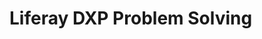 # Liferay DXP Problem Solving

<!-- Multiple technologies, services, and solutions can help businesses tackle the challenges that crop up in day-to-day work. Let's talk about some common business challenges for which Liferay has a solution by looking at the business needs of a company called Livingstone Hotels & Resorts. 

## Livingstone Hotels & Resorts {#livingstone}

Livingstone Hotels & Resorts is a premier hospitality company with 120 hotels and resorts in 72 countries, six global offices, and a popular travel journal called _Livingstone Life_.

<figure>
	<img src="../images/livingstone-intro.png" style="max-height:40%;" />
	<figcaption style="font-size: x-small">Fig.1 Livingstone site created using fragments</figcaption>
</figure>

The Livingstone brand aims to give their customers memorable travel and vacation experiences at the right price point. For Livingstone, this means having affordable, mid-range, and luxury hotel tiers. Livingstone also partners with transportation services, restaurants, and local attractions for an immersive customer experience.

Livingstone's travel journal _Livingstone Life_ wants to provide helpful travel information and include feature articles and how-to guides for both their online and print presences.

As Livingstone continues to expand their impact and meet the needs of both their customers and employees, they're looking to use Liferay to improve efficiency and increase engagement, mirroring their own holistic approach towards their guests with Liferay's approach to its platform.

These are some business problems Livingstone wants to address with Liferay:
1. Development time by using existing features/services
2. Time to market
3. Administrative costs for site upkeep and user engagement
4. Gathering metrics and user feedback
5. Thousands of assets to organize and display

Here is the core team responsible for implementing solutions for these business problems and delivering the Livingstone Hotels & Resorts release:

**Omar Miles**                                                                                    | **Maria Flores**
:--------------------------------------------------------------------------------------------------:|:--------------------------------------------------------------------------------------------------:
*Blog Editor*: responsible for curating and publishing content on the _Livingstone Life_ blog         |  *Webteam*: responsible for creating static web-content
<img src="../images/persona-images/omar-miles.jpg" style="max-width:60%; border-radius:7px;" />    |  <img src="../images/persona-images/maria-flores.jpg" style="max-width:60%; border-radius:7px;" />
**Josiah Copeland**                                                                                   |  **Natalia Michaels**  
*Administrator*: responsible for user management and overseeing the platform                             |  *Marketer*: responsible for advertising materials and news on the public site
<img src="../images/persona-images/josiah-copeland.jpg" style="max-width:60%; border-radius:7px;" />  |  <img src="../images/persona-images/natalia-michaels.jpg" style="max-width:60%; border-radius:7px;" />
**Martin Llewellyn**                                                                                  |  **Kaito Tanaka**  
*Designer*: responsible for creating Livingstone's brand identity and defining a site's look and feel     |  *Web Developer*: responsible for taking Martin's designs and implementing them
<img src="../images/persona-images/martin-llewellyn.jpg" style="max-width:60%; border-radius:7px;" /> |  <img src="../images/persona-images/kaito-tanaka.png" style="max-height:30%; border-radius:7px;" />

## How Liferay Addresses Common Business Problems {#problems}

Liferay DXP is a platform that includes a number of widgets with varying functionality. Many of these widgets and applications are grouped in out-of-the-box _Application Suites_. The tools in these suites can be used alone or in tandem with additional Liferay products. Let's look at a few examples of how these suites solve some of the issues the Livingstone team is trying to address. 

<div class="key-point">
Key Point: <br/>
Liferay DXP's out-of-the-box <i>Application Suites</i> include:
<ul>
    <li> <b>Liferay Foundation</b>: This suite includes Liferay's core applications, such as menus, editors, and administration.</li>
    <li> <b>Liferay Collaboration</b>: This suite includes collaborative functionality including adding comments, mentions, and widgets such as Message Boards and Blogs.</li>
    <li> <b>Liferay Forms and Workflow</b>: This suite includes the workflow engine, rules engines, and the applications used to create and store data from forms.</li> 
    <li> <b>Liferay Web Experience</b>: This suite includes features that help create, manage, and track content.</li>
</ul>
</div>

## Cutting Development Time {#development}

With the abundance of features available on the platform, the Livingstone team can use out-of-the-box features to accomplish their goals, only customizing or developing when absolutely necessary. For example, the Livingstone team has a loyalty program and an existing authentication system that stores their customers and customer status. The loyalty program has an impact on the following:
1. Which groups are available and what groups are organized into specific loyalty categories 
* Which sites customers in the loyalty program can access
* Which resources different customers can access

The team can cut development time by using the out-of-the-box _Liferay Foundation_ suite features. They can take advantage of two things, specifically, to cover their needs:
1. The authentication configuration that will allow them to integrate their existing user groups, importing and maintaining group distinctions
* The fine-grained permissions system in Liferay that allows them to control which resources different users can access  

When customization is necessary, developers have access to a number of APIs, project templates, and development tools to make changes fast. We discuss these in more detail in the back-end and front-end development modules.

<figure>
	<img src="../images/roles-example.png" style="max-height:100%;" />
	<figcaption style="font-size: x-small">Fig.2 Configuring user roles on the platform</figcaption>
</figure>

## Cutting Time to Market {#market}

Livingstone Hotels & Resorts is a rapidly expanding business with new hotels, resorts, and travel package offerings coming out on a regular basis. To make sure their customers are getting the best possible experience, they need be able to get new sites, pages, and content out quickly. 

The team can take advantage of the many reusable templates that the _Liferay Foundation_ and _Liferay Web Experience_ suites offer:
1. Reusable Site Templates can be used to build a foundation that allows Livingstone to rapidly create new hotel or resort sites.
* Reusable Page Templates can be used to pre-create different pages that can be added quickly and maintained by different content or marketing teams.
* Reusable Content and Widget Templates can be created and reused to simplify content presentation and ensure consistency for all new content.
* Reusable Page Fragments have editable components, giving marketing teams the ability to control more pieces of the page.

<figure>
	<img src="../images/barebone-bavarian-offer.png" style="max-height:30%;" />
	<figcaption style="font-size: x-small">Fig.3 Example of a reusable content template</figcaption>
</figure>

## Cutting Administrative Costs with Self-Service and User Collaboration {#costs}

The _Livingstone Life_ website is intended to be a new project that allows the team to regularly publish travel blogs and collaborate with their user base on different service projects and events. They need to be able to automate publication and use tools that allow for user collaboration and feedback. 

The team can take advantage of features from the _Liferay Web Experience_ and _Liferay Collaboration_ suites:
1. They can use the Asset Publisher to create self-publishing pages by choosing blogs to display, customizing the presentation, and automating the publication process.
* They can use blogs with built-in collaborative features like likes, comments, and replies to write travel blogs and have them published on a regular basis.
* They can use Message Boards as well as other features to build community pages where their user base can interact and participate in service projects in their regions.

<figure>
	<img src="../images/adt-example-3-entry.png" style="max-height:100%;" />
	<figcaption style="font-size: x-small">Fig.4 Blog posts on the Liferay platform</figcaption>
</figure>

## Gathering Metrics and User Feedback {#metrics}

In order to ensure the best experience for their customer base, the Livingstone team needs a way to gather metrics, internal feedback, and customer feedback on their platform so they can make metrics-driven decisions. 

The team can leverage the _Liferay Forms and Workflow_ suite and use Analytics Cloud to ensure they're getting all the information they need to continue to improve the experiences they deliver as well as their offerings:
1. Forms can be created with different fields and rules to gather the exact information the team needs.
* Sending Forms through a review workflow process will allow the team to make sure the feedback is being analyzed.
* Analytics Cloud integrates with the platform and allows the team to get even more touchpoints and user information from their customers.

<figure>
	<img src="../images/visual-data.png" style="max-height:100%;" />
	<figcaption style="font-size: x-small">Fig.5 Metrics data on Analytics Cloud</figcaption>
</figure>

## Digital Asset Management {#assets}

Finally, with all the legal documents, contracts, employee documents, and marketing photos that the Livingstone team will need to manage for different hotels and resorts, the team needs features that can let them organize and categorize effectively so they can add and retrieve the information they need as easily as possible.

The team can take advantage of Asset Framework features and document organization in the _Liferay Web Exprience_ suite:
1. Documents can be organized in Folders that include their own business review processes and subfolders.
* Metadata can be added to the documents to ensure all the necessary data is stored and searchable.
* Existing CMIS document repositories can be integrated into different Sites as needed, allowing the team to work with existing structures.

<figure>
	<img src="../images/vocab-example.png" style="max-height:100%;" />
	<figcaption style="font-size: x-small">Fig.6 Organizing content using Vocabularies</figcaption>
</figure>

With all of these features and more, Liferay DXP can meet the Livingstone team's business needs.

<div class="summary"><h3>Knowledge Check</h3>
<ul>
	<li>Liferay includes four application suites that allow users to accomplish a number of business goals out-of-the-box:</li>
	<ul>
        <li> ______________________________: This suite includes the workflow engine, rules engines, and the applications used to create and store data from forms.</li> 
        <li> ______________________________: This suite includes Liferay's core applications, such as menus, editors, and administration.</li>
        <li> ______________________________: This suite includes features that help create, manage, and track content.</li>
        <li> ______________________________: This suite includes collaborative functionality such as adding comments, mentions, and widgets such as Message Boards and Blogs.</li>
	</ul>
</ul>
</div>   -->
